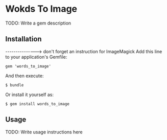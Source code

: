 # Wokds To Image

TODO: Write a gem description

## Installation
---------------> don't forget an instruction for ImageMagick
Add this line to your application's Gemfile:

    gem 'words_to_image'

And then execute:

    $ bundle

Or install it yourself as:

    $ gem install words_to_image

## Usage

TODO: Write usage instructions here

